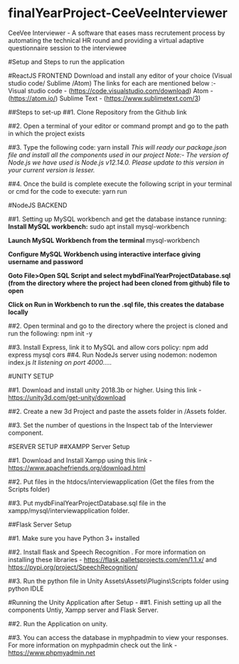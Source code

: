 # finalYearProject-CeeVeeInterviewer
CeeVee Interviewer - A software that eases mass recrutement process by automating the technical HR round and providing a virtual adaptive questionnaire session to the interviewee



#Setup and Steps to run the application 

#ReactJS FRONTEND
Download and install any editor of your choice (Visual studio code/ Sublime /Atom)
The links for each are mentioned below :-
Visual studio code - (https://code.visualstudio.com/download)
Atom - (https://atom.io/)
Sublime Text - (https://www.sublimetext.com/3)

##Steps to set-up 
##1. Clone Repository from the Github link

##2. Open a terminal of your editor or command prompt and go to the path in which the project exists

##3. Type the following code:
      yarn install
     *This will ready our package.json file and install all the components used in our project*
*Note:- The version of Node.js we have used is Node.js v12.14.0.  Please update to this version in your current version is lesser.*

##4. Once the build is complete execute the following script in your terminal or cmd for the code to execute:
      yarn run



#NodeJS BACKEND 

##1. Setting up MySQL workbench and get the database instance running:
  **Install MySQL workbench:**
      sudo apt install mysql-workbench

  **Launch MySQL Workbench from the terminal**
      mysql-workbench

  **Configure MySQL Workbench using interactive interface giving username and password**

   **Goto File>Open SQL Script and select mybdFinalYearProjectDatabase.sql (from the directory where the project had been cloned from github) file to open**

  **Click on Run in Workbench to run the .sql file, this creates the database locally**


##2. Open terminal and go to the directory where the project is cloned and run the following:
      npm init -y 

##3. Install Express, link it to MySQL and allow cors policy:
      npm add express mysql cors
##4. Run NodeJs server using nodemon:
      nodemon index.js
        *It listening  on port 4000.....* 


#UNITY SETUP 

##1. Download and install unity 2018.3b or higher. Using this link - https://unity3d.com/get-unity/download

##2. Create a new 3d Project and paste the assets folder in <Project Name>/Assets folder.

##3. Set the number of questions in the Inspect tab of the Interviewer component.



#SERVER SETUP 
##XAMPP Server Setup 

##1. Download and Install Xampp using this link - https://www.apachefriends.org/download.html

##2. Put files in the htdocs/interviewapplication (Get the files from the Scripts folder)

##3. Put mydbFinalYearProjectDatabase.sql file in the xampp/mysql/interviewapplication folder.

##Flask Server Setup 

##1. Make sure you have Python 3+ installed 

##2. Install flask and Speech Recognition . For more information on installing these libraries - https://flask.palletsprojects.com/en/1.1.x/ and https://pypi.org/project/SpeechRecognition/ 

##3. Run the python file in Unity Assets\Assets\Plugins\Scripts folder using python IDLE



#Running the Unity Application after Setup -
##1. Finish setting up all the components Untiy, Xampp server and Flask Server.

##2. Run the Application on unity.

##3. You can access the database in myphpadmin to view your responses. For more information on myphpadmin check out the link - https://www.phpmyadmin.net






